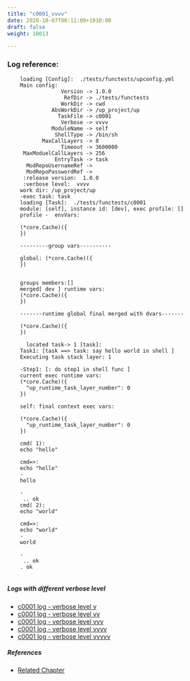 ```yaml
---
title: "c0001_vvvv"
date: 2020-10-07T00:11:00+1010:00
draft: false
weight: 10013

---
```


### Log reference: <no value>

```
    loading [Config]:  ./tests/functests/upconfig.yml
    Main config:
                 Version -> 1.0.0
                  RefDir -> ./tests/functests
                 WorkDir -> cwd
              AbsWorkDir -> /up_project/up
                TaskFile -> c0001
                 Verbose -> vvvv
              ModuleName -> self
               ShellType -> /bin/sh
           MaxCallLayers -> 8
                 Timeout -> 3600000
     MaxModuelCallLayers -> 256
               EntryTask -> task
      ModRepoUsernameRef -> 
      ModRepoPasswordRef -> 
     :release version:  1.0.0
     :verbose level:  vvvv
    work dir: /up_project/up
    -exec task: task
    loading [Task]:  ./tests/functests/c0001
    module: [self], instance id: [dev], exec profile: []
    profile -  envVars:
    
    (*core.Cache)({
    })
    
    ---------group vars----------
    
    global: (*core.Cache)({
    })
    
    
    groups members:[]
    merged[ dev ] runtime vars:
    (*core.Cache)({
    })
    
    -------runtime global final merged with dvars-------
    
    (*core.Cache)({
    })
    
      located task-> 1 [task]: 
    Task1: [task ==> task: say hello world in shell ]
    Executing task stack layer: 1
    
    -Step1: [: do step1 in shell func ]
    current exec runtime vars:
    (*core.Cache)({
      "up_runtime_task_layer_number": 0
    })
    
    self: final context exec vars:
    
    (*core.Cache)({
      "up_runtime_task_layer_number": 0
    })
    
    cmd( 1):
    echo "hello"
    
    cmd=>:
    echo "hello"
    -
    hello
    
    -
     .. ok
    cmd( 2):
    echo "world"
    
    cmd=>:
    echo "world"
    -
    world
    
    -
     .. ok
    . ok
    
```

##### Logs with different verbose level
* [c0001 log - verbose level v](../../logs/c0001_v)
* [c0001 log - verbose level vv](../../logs/c0001_vv)
* [c0001 log - verbose level vvv](../../logs/c0001_vvv)
* [c0001 log - verbose level vvvv](../../logs/c0001_vvvv)
* [c0001 log - verbose level vvvvv](../../logs/c0001_vvvvv)

##### References
* [Related Chapter](../../quick-start/c0001)
